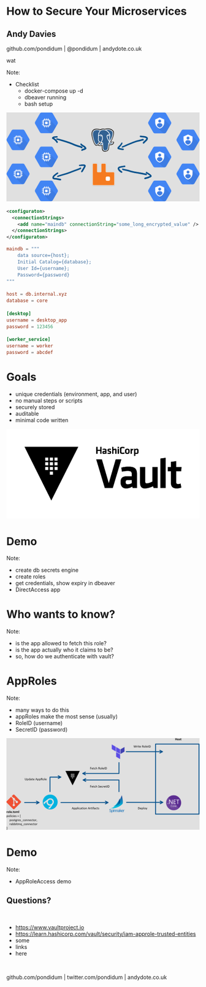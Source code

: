 # How to Secure Your Microservices <!-- .element: class="stroke" -->
## Andy Davies <!-- .element: class="stroke" -->
github.com/pondidum | @pondidum | andydote.co.uk  <!-- .element: class="smaller white" -->

wat <!-- .element: class="attribution white" -->

<!-- .slide: data-background="" data-background-size="contain" class="intro" -->
Note:
* Checklist
  * docker-compose up -d
  * dbeaver running
  * bash setup



![initial architecture, fat clients, 1 db, 3 services](content/vault/img/architecture.png) <!-- .element: class="no-border" -->



```xml
<configuraton>
  <connectionStrings>
    <add name="maindb" connectionString="some_long_encrypted_value" />
  </connectionStrings>
</configuraton>
```



```toml
maindb = """
    data source={host};
    Initial Catalog={database};
    User Id={username};
    Password={password}
"""

host = db.internal.xyz
database = core

[desktop]
username = desktop_app
password = 123456

[worker_service]
username = worker
password = abcdef
```




# Goals

* unique credentials (environment, app, and user) <!-- .element: class="fragment" -->
* no manual steps or scripts <!-- .element: class="fragment" -->
* securely stored <!-- .element: class="fragment" -->
* auditable <!-- .element: class="fragment" -->
* minimal code written <!-- .element: class="fragment" -->

<!-- .element: class="list-spaced" -->



![Vault Logo](content/vault/img/Vault_PrimaryLogo_FullColor.png)



# Demo
Note:
* create db secrets engine
* create roles
* get credentials, show expiry in dbeaver
* DirectAccess app



# Who wants to know?
Note:
* is the app allowed to fetch this role?
* is the app actually who it claims to be?
* so, how do we authenticate with vault?



# AppRoles
Note:
* many ways to do this
* appRoles make the most sense (usually)
* RoleID (username)
* SecretID (password)



![approle role and secret id progression](content/vault/img/approles.png) <!-- .element: class="no-border" -->



# Demo
Note:
* AppRoleAccess demo



## Questions?
<br />

* https://www.vaultproject.io
* https://learn.hashicorp.com/vault/security/iam-approle-trusted-entities
* some
* links
* here

<!-- .element: class="list-spaced small" -->
<br />

github.com/pondidum | twitter.com/pondidum | andydote.co.uk  <!-- .element: class="small" -->
